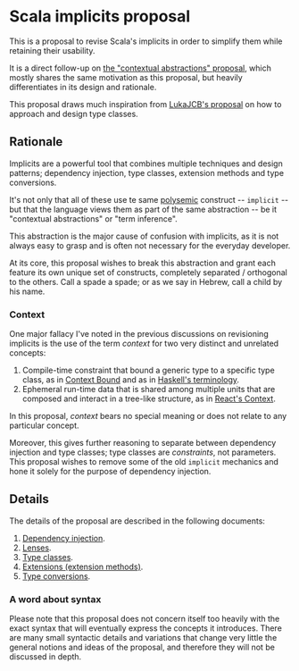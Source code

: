 # Scala implicits proposal

This is a proposal to revise Scala's implicits in order to simplify them while retaining their usability.

It is a direct follow-up on [the "contextual abstractions" proposal](https://contributors.scala-lang.org/t/updated-proposal-revisiting-implicits/3821), which mostly shares the same motivation as this proposal, but heavily differentiates in its design and rationale.

This proposal draws much inspiration from [LukaJCB's proposal](https://github.com/LukaJCB/typeclass-proposal) on how to approach and design type classes.

## Rationale

Implicits are a powerful tool that combines multiple techniques and design patterns; dependency injection, type classes, extension methods and type conversions.

It's not only that all of these use te same [polysemic](https://en.wikipedia.org/wiki/Polysemy) construct -- `implicit` -- but that the language views them as part of the same abstraction -- be it "contextual abstractions" or "term inference".  

This abstraction is the major cause of confusion with implicits, as it is not always easy to grasp and is often not necessary for the everyday developer.

At its core, this proposal wishes to break this abstraction and grant each feature its own unique set of constructs, completely separated / orthogonal to the others. Call a spade a spade; or as we say in Hebrew, call a child by his name.

### Context

One major fallacy I've noted in the previous discussions on revisioning implicits is the use of the term _context_ for two very distinct and unrelated concepts:

 1. Compile-time constraint that bound a generic type to a specific type class, as in [Context Bound](https://docs.scala-lang.org/tutorials/FAQ/context-bounds.html) and as in [Haskell's terminology](https://www.haskell.org/tutorial/classes.html).
 2. Ephemeral run-time data that is shared among multiple units that are composed and interact in a tree-like structure, as in [React's Context](https://reactjs.org/docs/context.html).

In this proposal, _context_ bears no special meaning or does not relate to any particular concept.

Moreover, this gives further reasoning to separate between dependency injection and type classes; type classes are _constraints_, not parameters. This proposal wishes to remove some of the old `implicit` mechanics and hone it solely for the purpose of dependency injection.

## Details

The details of the proposal are described in the following documents:

1. [Dependency injection](dependency-injection.md).
2. [Lenses](lens.md).
3. [Type classes](type-classes.md).
4. [Extensions (extension methods)](extensions.md).
5. [Type conversions](type-conversions.md).

### A word about syntax

Please note that this proposal does not concern itself too heavily with the exact syntax that will eventually express the concepts it introduces. There are many small syntactic details and variations that change very little the general notions and ideas of the proposal, and therefore they will not be discussed in depth.
